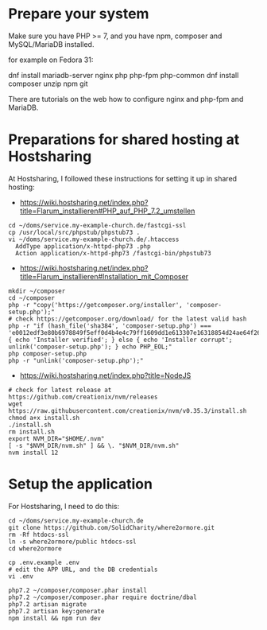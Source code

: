Prepare your system
===================

Make sure you have PHP >= 7, and you have npm, composer and MySQL/MariaDB installed.

for example on Fedora 31:

  dnf install mariadb-server nginx php php-fpm php-common
  dnf install composer unzip npm git

There are tutorials on the web how to configure nginx and php-fpm and MariaDB.

Preparations for shared hosting at Hostsharing
==============================================

At Hostsharing, I followed these instructions for setting it up in shared hosting:

* https://wiki.hostsharing.net/index.php?title=Flarum_installieren#PHP_auf_PHP_7.2_umstellen

```
cd ~/doms/service.my-example-church.de/fastcgi-ssl
cp /usr/local/src/phpstub/phpstub73 .
vi ~/doms/service.my-example-church.de/.htaccess
  AddType application/x-httpd-php73 .php
  Action application/x-httpd-php73 /fastcgi-bin/phpstub73
```

* https://wiki.hostsharing.net/index.php?title=Flarum_installieren#Installation_mit_Composer

```
mkdir ~/composer
cd ~/composer
php -r "copy('https://getcomposer.org/installer', 'composer-setup.php');"
# check https://getcomposer.org/download/ for the latest valid hash
php -r "if (hash_file('sha384', 'composer-setup.php') === 'e0012edf3e80b6978849f5eff0d4b4e4c79ff1609dd1e613307e16318854d24ae64f26d17af3ef0bf7cfb710ca74755a') { echo 'Installer verified'; } else { echo 'Installer corrupt'; unlink('composer-setup.php'); } echo PHP_EOL;"
php composer-setup.php
php -r "unlink('composer-setup.php');"
```

* https://wiki.hostsharing.net/index.php?title=NodeJS

```
# check for latest release at https://github.com/creationix/nvm/releases
wget https://raw.githubusercontent.com/creationix/nvm/v0.35.3/install.sh
chmod a+x install.sh
./install.sh
rm install.sh
export NVM_DIR="$HOME/.nvm"
[ -s "$NVM_DIR/nvm.sh" ] && \. "$NVM_DIR/nvm.sh"
nvm install 12
```


Setup the application
=====================

For Hostsharing, I need to do this:

```
cd ~/doms/service.my-example-church.de
git clone https://github.com/SolidCharity/where2ormore.git
rm -Rf htdocs-ssl
ln -s where2ormore/public htdocs-ssl
cd where2ormore

cp .env.example .env
# edit the APP URL, and the DB credentials
vi .env

php7.2 ~/composer/composer.phar install
php7.2 ~/composer/composer.phar require doctrine/dbal
php7.2 artisan migrate
php7.2 artisan key:generate
npm install && npm run dev
```


